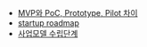 - [MVP와 PoC, Prototype, Pilot 차이](https://medium.com/hgmin/poc-prototype-pilot-mvp란-b659aa8304df)
- [startup roadmap](https://www.google.com/search?q=startup+roadmap&sxsrf=AJOqlzUWwucSaEaGY7l0NeQ1lBQtv5dWAA:1673794788125&source=lnms&tbm=isch&sa=X&ved=2ahUKEwjqpZe-68n8AhUeklYBHU4aDmIQ_AUoAXoECAEQAw&biw=1440&bih=821&dpr=2#imgrc=sCU2k3ZH50EWsM)
- [사업모델 수립단계](https://kcbstartup.kaist.ac.kr/sub04010202)

